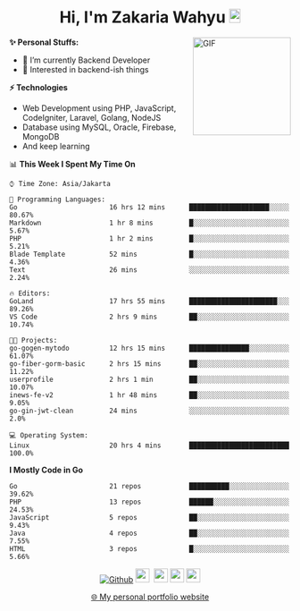 <h1 align="center">Hi, I'm Zakaria Wahyu <img src="https://github.com/TheDudeThatCode/TheDudeThatCode/blob/master/Assets/Hi.gif" width="20px" height="25px"></h1>

<img align="right" alt="GIF" height="175px" src="https://www.nayakapratama.co.id/wp-content/uploads/2019/07/Website-Maintenance.gif" />

**✨ Personal Stuffs:**
- 🔭 I’m currently Backend Developer
- 🌱 Interested in backend-ish things

**⚡ Technologies**
- Web Development using PHP, JavaScript, CodeIgniter, Laravel, Golang, NodeJS
- Database using MySQL, Oracle, Firebase, MongoDB
- And keep learning

<!--START_SECTION:waka-->
📊 **This Week I Spent My Time On** 

```text
⌚︎ Time Zone: Asia/Jakarta

💬 Programming Languages: 
Go                       16 hrs 12 mins      ████████████████████░░░░░   80.67% 
Markdown                 1 hr 8 mins         █░░░░░░░░░░░░░░░░░░░░░░░░   5.67% 
PHP                      1 hr 2 mins         █░░░░░░░░░░░░░░░░░░░░░░░░   5.21% 
Blade Template           52 mins             █░░░░░░░░░░░░░░░░░░░░░░░░   4.36% 
Text                     26 mins             ░░░░░░░░░░░░░░░░░░░░░░░░░   2.24%

🔥 Editors: 
GoLand                   17 hrs 55 mins      ██████████████████████░░░   89.26% 
VS Code                  2 hrs 9 mins        ██░░░░░░░░░░░░░░░░░░░░░░░   10.74%

🐱‍💻 Projects: 
go-gogen-mytodo          12 hrs 15 mins      ███████████████░░░░░░░░░░   61.07% 
go-fiber-gorm-basic      2 hrs 15 mins       ██░░░░░░░░░░░░░░░░░░░░░░░   11.22% 
userprofile              2 hrs 1 min         ██░░░░░░░░░░░░░░░░░░░░░░░   10.07% 
inews-fe-v2              1 hr 48 mins        ██░░░░░░░░░░░░░░░░░░░░░░░   9.05% 
go-gin-jwt-clean         24 mins             ░░░░░░░░░░░░░░░░░░░░░░░░░   2.0%

💻 Operating System: 
Linux                    20 hrs 4 mins       █████████████████████████   100.0%

```

**I Mostly Code in Go** 

```text
Go                       21 repos            ██████████░░░░░░░░░░░░░░░   39.62% 
PHP                      13 repos            ██████░░░░░░░░░░░░░░░░░░░   24.53% 
JavaScript               5 repos             ██░░░░░░░░░░░░░░░░░░░░░░░   9.43% 
Java                     4 repos             ██░░░░░░░░░░░░░░░░░░░░░░░   7.55% 
HTML                     3 repos             █░░░░░░░░░░░░░░░░░░░░░░░░   5.66%

```



<!--END_SECTION:waka-->

<p align="center">
<a href="https://github.com/zakariawahyu" target="_blank"><img alt="Github" src="https://img.shields.io/badge/GitHub-%2312100E.svg?&style=for-the-badge&logo=Github&logoColor=white" /></a>
<a href="https://www.twitter.com/_zakariawahyu"><img src="https://img.shields.io/badge/twitter-%231DA1F2.svg?&style=for-the-badge&logo=twitter&logoColor=white" height=25></a> 
<a href="https://www.linkedin.com/in/zakariawahyu"><img src="https://img.shields.io/badge/linkedin-%230077B5.svg?&style=for-the-badge&logo=linkedin&logoColor=white" height=25></a> 
<a href="https://www.instagram.com/_zakariawahyu"><img src="https://img.shields.io/badge/instagram-%23E4405F.svg?&style=for-the-badge&logo=instagram&logoColor=white" height=25></a>
<a href="https://medium.com/@zakariawahyu"><img src="https://img.shields.io/badge/Medium-12100E?style=for-the-badge&logo=medium&logoColor=white" height=25></a>
</p>
<p align="center"><a href="https://www.zakariawahyu.com" target="_blank">🌐 My personal portfolio website</a></p>
